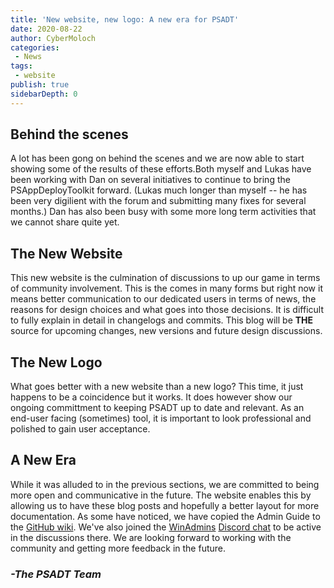 ```yaml
---
title: 'New website, new logo: A new era for PSADT'
date: 2020-08-22
author: CyberMoloch
categories:
 - News
tags:
 - website
publish: true
sidebarDepth: 0
---
```


## Behind the scenes

A lot has been gong on behind the scenes and we are now able to start showing some of the results of these efforts.Both
myself and Lukas have been working with Dan on several initiatives to continue to bring the PSAppDeployToolkit forward.
(Lukas much longer than myself -- he has been very digilient with the forum and submitting many fixes for several
months.) Dan has also been busy with some more long term activities that we cannot share quite yet.

## The New Website

This new website is the culmination of discussions to up our game in terms of community involvement. This is the comes
in many forms but right now it means better communication to our dedicated users in terms of news, the reasons for
design choices and what goes into those decisions. It is difficult to fully explain in detail in changelogs and commits.
This blog will be **THE** source for upcoming changes, new versions and future design discussions.

## The New Logo

What goes better with a new website than a new logo? This time, it just happens to be a coincidence but it works. It does
however show our ongoing committment to keeping PSADT up to date and relevant. As an end-user facing (sometimes) tool,
it is important to look professional and polished to gain user acceptance.

## A New Era

While it was alluded to in the previous sections, we are committed to being more open and communicative in the future.
The website enables this by allowing us to have these blog posts and hopefully a better layout for more documentation.
As some have noticed, we have copied the Admin Guide to the
[GitHub wiki](https://github.com/PSAppDeployToolkit/PSAppDeployToolkit/wiki). We've also joined the
[WinAdmins](https://winadmins.io/) [Discord chat](https://aka.ms/WinAdmins) to be active in the discussions there. We
are looking forward to working with the community and getting more feedback in the future.

### *-The PSADT Team*
